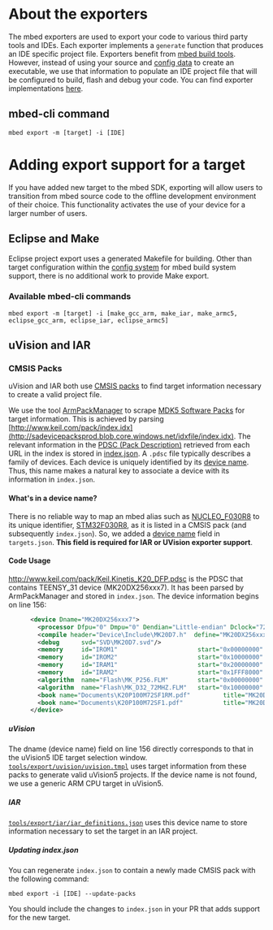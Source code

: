 # About the exporters

The mbed exporters are used to export your code to various third party tools and IDEs. Each exporter implements a `generate` function that produces an IDE specific project file. Exporters benefit from [mbed build tools](https://github.com/ARMmbed/mbed-os/blob/master/docs/BUILDING.md#build-mbed-sdk-library-from-sources). However, instead of using your source and [config data](https://github.com/ARMmbed/mbed-os/blob/master/docs/config_system.md) to create an executable, we use that information to populate an IDE project file that will be configured to build, flash and debug your code. You can find exporter implementations [here](https://github.com/ARMmbed/mbed-os/tree/master/tools/export).

## mbed-cli command

`mbed export -m [target] -i [IDE]`

# Adding export support for a target

If you have added new target to the mbed SDK, exporting will allow users to transition from mbed source code to the offline development environment of their choice. This functionality activates the use of your device for a larger number of users.

## Eclipse and Make 

Eclipse project export uses a generated Makefile for building. Other than target configuration within the [config system](https://github.com/ARMmbed/mbed-os/blob/master/docs/mbed_targets.md) for mbed build system support, there is no additional work to provide Make export.

### Available mbed-cli commands

`mbed export -m [target] -i [make_gcc_arm, make_iar, make_armc5, eclipse_gcc_arm, eclipse_iar, eclipse_armc5]`

## uVision and IAR

### CMSIS Packs

uVision and IAR both use [CMSIS packs](http://www.keil.com/pack/doc/CMSIS/Pack/html/index.html) to find target information necessary to create a valid project file. 

We use the tool [ArmPackManager](https://github.com/ARMmbed/mbed-os/tree/master/tools/arm_pack_manager) to scrape [MDK5 Software Packs](https://www.keil.com/dd2/Pack/) for target information. This is achieved by parsing [http://www.keil.com/pack/index.idx](http://sadevicepacksprod.blob.core.windows.net/idxfile/index.idx). The relevant information in the [PDSC (Pack Description)](http://www.keil.com/pack/doc/CMSIS/Pack/html/_pack_format.html) retrieved from each URL in the index is stored in [index.json](https://github.com/ARMmbed/mbed-os/blob/master/tools/arm_pack_manager/index.json). A `.pdsc` file typically describes a family of devices. Each device is uniquely identified by its [device name](https://github.com/ARMmbed/mbed-os/blob/master/docs/mbed_targets.md#device_name). Thus, this name makes a natural key to associate a device with its information in `index.json`. 

#### What's in a device name?
There is no reliable way to map an mbed alias such as [NUCLEO_F030R8](https://github.com/ARMmbed/mbed-os/blob/master/targets/targets.json#L603) to its unique identifier, [STM32F030R8](https://github.com/ARMmbed/mbed-os/blob/master/targets/targets.json#L615), as it is listed in a CMSIS pack (and subsequently `index.json`). So, we added a [device name](https://github.com/ARMmbed/mbed-os/blob/master/docs/mbed_targets.md#device_name) field in `targets.json`. **This field is required for IAR or UVision exporter support**.

#### Code Usage
http://www.keil.com/pack/Keil.Kinetis_K20_DFP.pdsc is the PDSC that contains TEENSY_31 device (MK20DX256xxx7). It has been parsed by ArmPackManager and stored in `index.json`. The device information begins on line 156:
```xml
      <device Dname="MK20DX256xxx7">
        <processor Dfpu="0" Dmpu="0" Dendian="Little-endian" Dclock="72000000"/>
        <compile header="Device\Include\MK20D7.h"  define="MK20DX256xxx7"/>
        <debug      svd="SVD\MK20D7.svd"/>
        <memory     id="IROM1"                      start="0x00000000"  size="0x40000"    startup="1"   default="1"/>
        <memory     id="IROM2"                      start="0x10000000"  size="0x8000"     startup="0"   default="0"/>
        <memory     id="IRAM1"                      start="0x20000000"  size="0x8000"     init   ="0"   default="1"/>
        <memory     id="IRAM2"                      start="0x1FFF8000"  size="0x8000"     init   ="0"   default="0"/>
        <algorithm  name="Flash\MK_P256.FLM"        start="0x00000000"  size="0x40000"                  default="1"/>
        <algorithm  name="Flash\MK_D32_72MHZ.FLM"   start="0x10000000"  size="0x8000"                   default="1"/>
        <book name="Documents\K20P100M72SF1RM.pdf"         title="MK20DX256xxx7 Reference Manual"/>
        <book name="Documents\K20P100M72SF1.pdf"           title="MK20DX256xxx7 Data Sheet"/>
      </device>
```

##### uVision
The dname (device name) field on line 156 directly corresponds to that in the uVision5 IDE target selection window. [`tools/export/uvision/uvision.tmpl`](https://github.com/ARMmbed/mbed-os/blob/master/tools/export/uvision/uvision.tmpl#L15) uses target information from these packs to generate valid uVision5 projects. If the device name is not found, we use a generic ARM CPU target in uVision5.

##### IAR
[`tools/export/iar/iar_definitions.json`](https://github.com/ARMmbed/mbed-os/blob/master/tools/export/iar/iar_definitions.json) uses this device name to store information necessary to set the target in an IAR project.

##### Updating index.json
You can regenerate `index.json` to contain a newly made CMSIS pack with the following command:

`mbed export -i [IDE] --update-packs`

You should include the changes to `index.json` in your PR that adds support for the new target.

